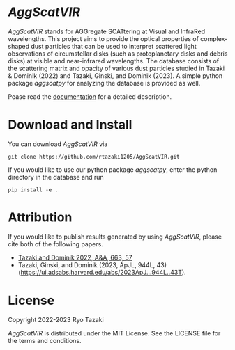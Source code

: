 
# *AggScatVIR*

*AggScatVIR* stands for AGGregate SCATtering at Visual and InfraRed wavelengths. This project aims to provide the optical properties of complex-shaped dust particles that can be used to interpret scattered light observations of circumstellar disks (such as protoplanetary disks and debris disks) at visible and near-infrared wavelengths. The database consists of the scattering matrix and opacity of various dust particles studied in Tazaki & Dominik (2022) and Tazaki, Ginski, and Dominik (2023). A simple python package *aggscatpy* for analyzing the database is provided as well.

Pease read the [documentation](https://rtazaki1205.github.io/AggScatVIR/) for a detailed description.

# Download and Install

You can download *AggScatVIR* via

    git clone https://github.com/rtazaki1205/AggScatVIR.git

If you would like to use our python package *aggscatpy*, enter the python directory in the database and run 

    pip install -e .    

# Attribution

If you would like to publish results generated by using *AggScatVIR*, please cite both of the following papers.
 - [Tazaki and Dominik 2022, A&A, 663, 57](https://ui.adsabs.harvard.edu/abs/2022A%26A...663A..57T)
 - Tazaki, Ginski, and Dominik (2023, ApJL, 944L, 43)(https://ui.adsabs.harvard.edu/abs/2023ApJ...944L..43T).

# License
Copyright 2022-2023 Ryo Tazaki

*AggScatVIR* is distributed under the MIT License. See the LICENSE file for the terms and conditions.
